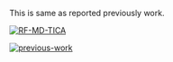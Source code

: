 

This is same as reported previously work.

[![RF-MD-TICA](https://img.shields.io/badge/RF-MD-TICA-darkgreen?style=for-the-badge)](https://github.com/navjeet0211/rf-tica-md)

[![previous-work](https://img.shields.io/badge/previous-work-gray?style=for-the-badge)](https://pubs.acs.org/doi/full/10.1021/acs.jctc.2c00932)

